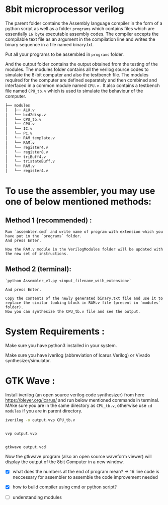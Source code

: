 # 8bit microprocessor verilog

  The parent folder contains the Assembly language compiler in the form of a python script as well as a folder `programs` which contains files which are essentially `16 byte` executable assembly codes. The compiler accepts the compilable text file as an argument in the compilation line and writes the binary sequence in a file named binary.txt. 

  Put all your programs to be assembled in `programs` folder.

  And the output folder contains the output obtained from the testing of the modules. 
  The modules folder contains all the verilog source codes to simulate the 8-bit computer and also the testbench file. The modules required for the computer are defined separately and then combined and interfaced in a common module named `CPU.v` . It also contains a testbench file named `CPU_tb.v` which is used to simulate the behaviour of the computer.
  
  ```bash
├── modules
│   ├── ALU.v
│   └── bcd2disp.v
│   └── CPU_tb.v
│   └── CPU.v
│   └── IC.v
│   └── PC.v
│   └── RAM_template.v
│   └── RAM.v
│   └── register4.v
│   └── register8.v
│   └── triBuff4.v
│   └── tristateBuff.v
│   └── RAM.v
│   └── register4.v

```

# To use the assembler, you may use one of below mentioned methods: 

  
  ## Method 1 (recommended) :

    Run `assembler.cmd` and write name of program with extension which you have put in the `programs` folder.
    And press Enter.

    Now the RAM.v module in the VerilogModules folder will be updated with the new set of instructions.

  ## Method 2 (terminal):

    `python Assembler_v1.py <input_filename_with_extension>`

    And press Enter.

    Copy the contents of the newly generated binary.txt file and use it to replace the similar looking block in RAM.v file (present in `modules` folder).
    Now you can synthesize the CPU_tb.v file and see the output. 

    

# System Requirements :

  Make sure you have python3 installed in your system.


  Make sure you have iverilog (abbreviation of Icarus Verilog) or Vivado synthesizer/simulator.


# GTK Wave :

  Install iverilog (an open source verilog code synthesizer) from here <https://bleyer.org/icarus/> and run below mentioned commands in terminal. MAke sure you are in the same directory as `CPU_tb.v`, otherwise use `cd modules` if you are in parent directory.
  
  
  ```bash
  iverilog -o output.vvp CPU_tb.v


  vvp output.vvp


  gtkwave output.vcd
  ```
  
  Now the gtkwave program (also an open source waveform viewer) will display the output of the 8bit Computer in a new window.


 -[x] what does the numbers at the end of program mean? -> 16 line code is neccessary for assembler to assemble the code improvement needed 

 -[x] how to build compiler using cmd or python script? 

 -[ ] understanding modules 
